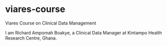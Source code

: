 # viares-course
Viares Course on Clinical Data Management

I am Richard Ampomah Boakye, a Clinical Data Manager at Kintampo Health Research Centre, Ghana. 
